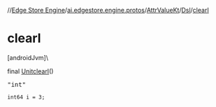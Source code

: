 //[Edge Store Engine](../../../../index.md)/[ai.edgestore.engine.protos](../../index.md)/[AttrValueKt](../index.md)/[Dsl](index.md)/[clearI](clear-i.md)

# clearI

[androidJvm]\

final [Unit](https://kotlinlang.org/api/latest/jvm/stdlib/kotlin/-unit/index.html)[clearI](clear-i.md)()

<pre>
"int"
</pre>

<code>int64 i = 3;</code>

